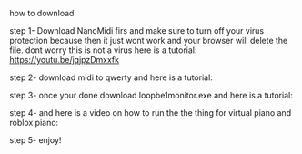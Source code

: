 how to download

step 1- Download NanoMidi firs and make sure to turn off your virus protection because then it just wont work and your browser will delete the file. dont worry this is not a virus here is a tutorial: https://youtu.be/jqjpzDmxxfk

step 2- download midi to qwerty and here is a tutorial:

step 3- once your done download loopbe1monitor.exe and here is a tutorial:

step 4- and here is a video on how to run the the thing for virtual piano and roblox piano:

step 5- enjoy!
